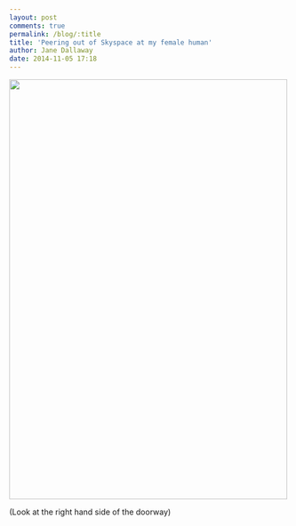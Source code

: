 ```yaml
---
layout: post
comments: true
permalink: /blog/:title
title: 'Peering out of Skyspace at my female human'
author: Jane Dallaway
date: 2014-11-05 17:18
---
```


<div><a href="http://static.skitters.dallaway.com/Utp_DSC_3194.JPG"><img src="http://static.skitters.dallaway.com/Utp_thumb_DSC_3194.JPG" width="500" height="755"/></a></div>

(Look at the right hand side of the doorway)
  
      

